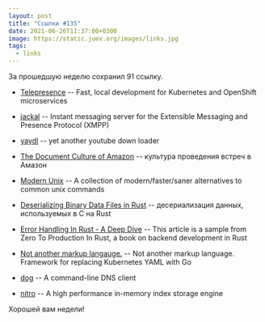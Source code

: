 ```yaml
---
layout: post
title: "Ссылки #135"
date: 2021-06-26T11:37:00+0300
image: https://static.juev.org/images/links.jpg
tags:
  - links
---
```

За прошедшую неделю сохранил 91 ссылку.

* [Telepresence](https://www.telepresence.io/) -- Fast, local development for Kubernetes and OpenShift microservices

* [jackal](https://github.com/ortuman/jackal) -- Instant messaging server for the Extensible Messaging and Presence Protocol (XMPP)

* [yaydl](https://github.com/dertuxmalwieder/yaydl) -- yet another youtube down loader

* [The Document Culture of Amazon](https://justingarrison.com/blog/2021-03-15-the-document-culture-of-amazon/) -- культура проведения встреч в Амазон

* [Modern Unix](https://github.com/ibraheemdev/modern-unix) -- A collection of modern/faster/saner alternatives to common unix commands

* [Deserializing Binary Data Files in Rust](https://adventures.michaelfbryan.com/posts/deserializing-binary-data-files/) -- десериализация данных, используемых в C на Rust

* [Error Handling In Rust - A Deep Dive](https://www.lpalmieri.com/posts/error-handling-rust/) -- This article is a sample from Zero To Production In Rust, a book on backend development in Rust

* [Not another markup langauge.](https://github.com/kris-nova/naml) -- Not another markup language. Framework for replacing Kubernetes YAML with Go

* [dog](https://github.com/ogham/dog) -- A command-line DNS client

* [nitro](https://github.com/couchbase/nitro) -- A high performance in-memory index storage engine

Хорошей вам недели!
